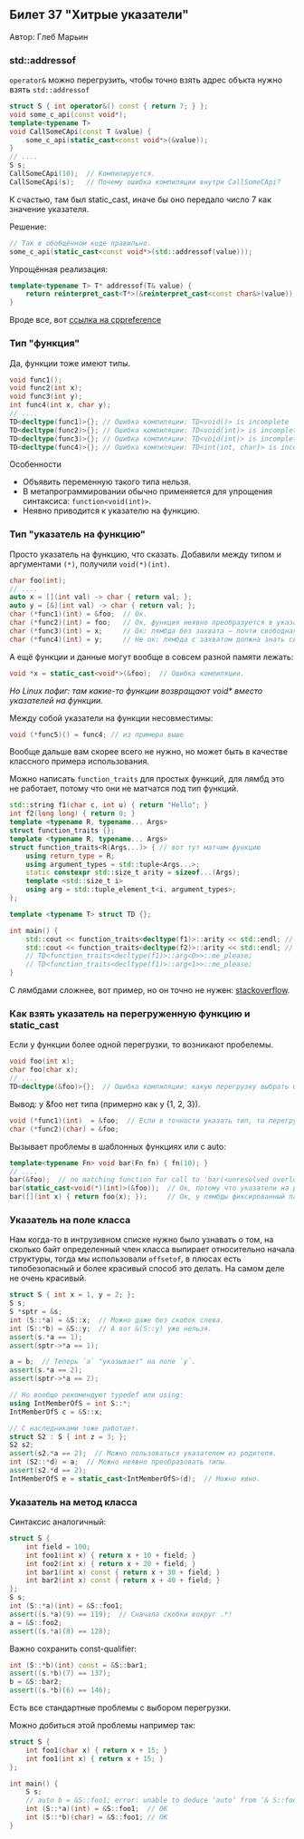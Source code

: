 ## Билет 37 "Хитрые указатели"
Автор: Глеб Марьин

### std::addressof

`operator&` можно перегрузить, чтобы точно взять адрес объкта нужно взять `std::addressof`

```C++
struct S { int operator&() const { return 7; } };
void some_c_api(const void*);
template<typename T>
void CallSomeCApi(const T &value) {
    some_c_api(static_cast<const void*>(&value));
}
// ....
S s;
CallSomeCApi(10);  // Компилируется.
CallSomeCApi(s);   // Почему ошибка компиляции внутри CallSomeCApi?
```

К счастью, там был static_cast, иначе бы оно передало число 7 как значение указателя.

Решение:

```C++
// Так в обобщённом коде правильно.
some_c_api(static_cast<const void*>(std::addressof(value)));
```

Упрощённая реализация:

```C++
template<typename T> T* addressof(T& value) {
    return reinterpret_cast<T*>(&reinterpret_cast<const char&>(value));
}
```

Вроде все, вот [ссылка на cppreference](https://en.cppreference.com/w/cpp/memory/addressof)


### Тип "функция"

Да, функции тоже имеют типы.

```C++
void func1();
void func2(int x);
void func3(int y);
int func4(int x, char y);
// ....
TD<decltype(func1)>{}; // Ошибка компиляции: TD<void()> is incomplete
TD<decltype(func2)>{}; // Ошибка компиляции: TD<void(int)> is incomplete
TD<decltype(func3)>{}; // Ошибка компиляции: TD<void(int)> is incomplete
TD<decltype(func4)>{}; // Ошибка компиляции: TD<int(int, char)> is incomplete
```

Особенности

- Объявить переменную такого типа нельзя.
- В метапрограммировании обычно применяется для упрощения синтаксиса: `function<void(int)>`.
- Неявно приводится к указателю на функцию.

### Тип "указатель на функцию"

Просто указатель на функцию, что сказать.
Добавили между типом и аргументами `(*)`, получили `void(*)(int)`.

```C++
char foo(int);
// ....
auto x = [](int val) -> char { return val; };
auto y = [&](int val) -> char { return val; };
char (*func1)(int) = &foo;  // Ок.
char (*func2)(int) = foo;   // Ок, функция неявно преобразуется в указатель на себя.
char (*func3)(int) = x;     // Ок: лямбда без захвата — почти свободная функция.
char (*func4)(int) = y;     // Не ок: лямбда с захватом должна знать своё состояние.
```

А ещё функции и данные могут вообще в совсем разной памяти лежать:

```C++
void *x = static_cast<void*>(&foo);  // Ошибка компиляции.
```

*Но Linux пофиг: там какие-то функции возвращают void\* вместо указателей на функции.*

Между собой указатели на функции несовместимы:

```C++
void (*func5)() = func4; // из примера выше
```

Вообще дальше вам скорее всего не нужно, но может быть в качестве
классного примера использования.

Можно написать `function_traits` для простых функций, для лямбд это не работает,
потому что они не матчатся под тип функций.

```C++
std::string f1(char c, int u) { return "Hello"; }
int f2(long long) { return 0; }
template <typename R, typename... Args>
struct function_traits {};
template <typename R, typename... Args>
struct function_traits<R(Args...)> { // вот тут матчим функцию
    using return_type = R;
    using argument_types = std::tuple<Args...>;
    static constexpr std::size_t arity = sizeof...(Args);
    template <std::size_t i>
    using arg = std::tuple_element_t<i, argument_types>;
};

template <typename T> struct TD {};

int main() {
    std::cout << function_traits<decltype(f1)>::arity << std::endl; // 2
    std::cout << function_traits<decltype(f2)>::arity << std::endl; // 1
    // TD<function_traits<decltype(f1)>::arg<0>>::me_please;           // char
    // TD<function_traits<decltype(f1)>::arg<1>>::me_please;           // int
}

```

С лямбдами сложнее, вот пример, но он точно не нужен: [stackoverflow](https://stackoverflow.com/questions/7943525/is-it-possible-to-figure-out-the-parameter-type-and-return-type-of-a-lambda).

### Как взять указатель на перегруженную функцию и static_cast

Если у функции более одной перегрузки, то возникают пробелемы.

```C++
void foo(int x);
char foo(char x);
// ....
TD<decltype(&foo)>{};  // Ошибка компиляции: какую перегрузку выбрать decltype?
```

Вывод: у &foo нет типа (примерно как у {1, 2, 3}).

```C++
void (*func1)(int)  = &foo;  // Если в точности указать тип, то перегрузка разрешится.
char (*func2)(char) = &foo;
```

Вызывает проблемы в шаблонных функциях или с auto:

```C++
template<typename Fn> void bar(Fn fn) { fn(10); }
// ....
bar(&foo);  // no matching function for call to 'bar(<unresolved overloaded function>)'
bar(static_cast<void(*)(int)>(&foo));  // Ок, потому что указатели на разные функции разных типов не кастуются.
bar([](int x) { return foo(x); });     // Ок, у лямбды фиксированный параметр.
```

### Указатель на поле класса

Нам когда-то в интрузивном списке нужно было узнавать o том, на сколько
байт определенный член класса выпирает относительно начала структуры,
тогда мы использовали `offsetof`, в плюсах есть типобезопасный и более
красивый способ это делать. На самом деле не очень красивый.

```C++
struct S { int x = 1, y = 2; };
S s;
S *sptr = &s;
int (S::*a) = &S::x;  // Можно даже без скобок слева.
int (S::*b) = &S::y;  // А вот &(S::y) уже нельзя.
assert(s.*a == 1);
assert(sptr->*a == 1);

a = b;  // Теперь `a` "указывает" на поле `y`.
assert(s.*a == 2);
assert(sptr->*a == 2);

// Но вообще рекомендуют typedef или using:
using IntMemberOfS = int S::*;
IntMemberOfS c = &S::x;

// С наследниками тоже работает.
struct S2 : S { int z = 3; };
S2 s2;
assert(s2.*a == 2);  // Можно пользоваться указателем из родителя.
int (S2::*d) = a;  // Можно неявно преобразовать типы.
assert(s2.*d == 2);
IntMemberOfS e = static_cast<IntMemberOfS>(d);  // Можно явно.
```

### Указатель на метод класса

Синтаксис аналогичный:

```C++
struct S {
    int field = 100;
    int foo1(int x) { return x + 10 + field; }
    int foo2(int x) { return x + 20 + field; }
    int bar1(int x) const { return x + 30 + field; }
    int bar2(int x) const { return x + 40 + field; }
};
S s;
int (S::*a)(int) = &S::foo1;
assert((s.*a)(9) == 119);  // Сначала скобки вокруг .*!
a = &S::foo2;
assert((s.*a)(8) == 128);
```

Важно сохранить const-qualifier:

```C++
int (S::*b)(int) const = &S::bar1;  
assert((s.*b)(7) == 137);
b = &S::bar2;
assert((s.*b)(6) == 146);
```

Есть все стандартные проблемы с выбором перегрузки.

Можно добиться этой проблемы например так:

```C++
struct S {
    int foo1(char x) { return x + 15; }
    int foo1(int x) { return x + 15; }
};

int main() {
    S s;
    // auto b = &S::foo1; error: unable to deduce ‘auto’ from ‘& S::foo1’
    int (S::*a)(int) = &S::foo1;  // OK
    int (S::*b)(char) = &S::foo1; // OK
}
```
